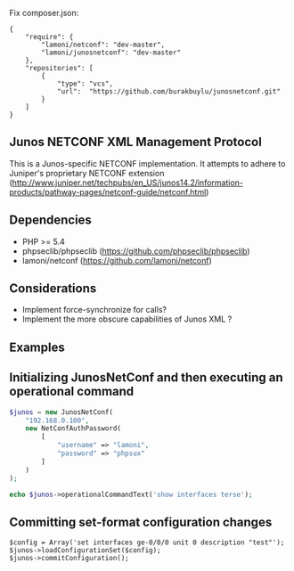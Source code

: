 Fix composer.json:
```
{
    "require": {
        "lamoni/netconf": "dev-master",
        "lamoni/junosnetconf": "dev-master"
    },
    "repositories": [
        {
            "type": "vcs",
            "url":  "https://github.com/burakbuylu/junosnetconf.git"
        }
    ]
}
```



Junos NETCONF XML Management Protocol
-------------------------------------
This is a Junos-specific NETCONF implementation.  It attempts to adhere to Juniper's proprietary NETCONF extension
(http://www.juniper.net/techpubs/en_US/junos14.2/information-products/pathway-pages/netconf-guide/netconf.html)

Dependencies
-------------
 - PHP >= 5.4
 - phpseclib/phpseclib (https://github.com/phpseclib/phpseclib)
 - lamoni/netconf (https://github.com/lamoni/netconf)

Considerations
--------------
 - Implement force-synchronize for <commit-configuration> calls?
 - Implement the more obscure capabilities of Junos XML <get-configuration>?

Examples
--------

Initializing JunosNetConf and then executing an operational command
------------------------------------------------------------------
```php
$junos = new JunosNetConf(
    "192.168.0.100",
    new NetConfAuthPassword(
        [
            "username" => "lamoni",
            "password" => "phpsux"
        ]
    )
);

echo $junos->operationalCommandText('show interfaces terse');
```

Committing set-format configuration changes
------------------------------------------------------------------
```
$config = Array('set interfaces ge-0/0/0 unit 0 description "test"');
$junos->loadConfigurationSet($config);
$junos->commitConfiguration();
```
